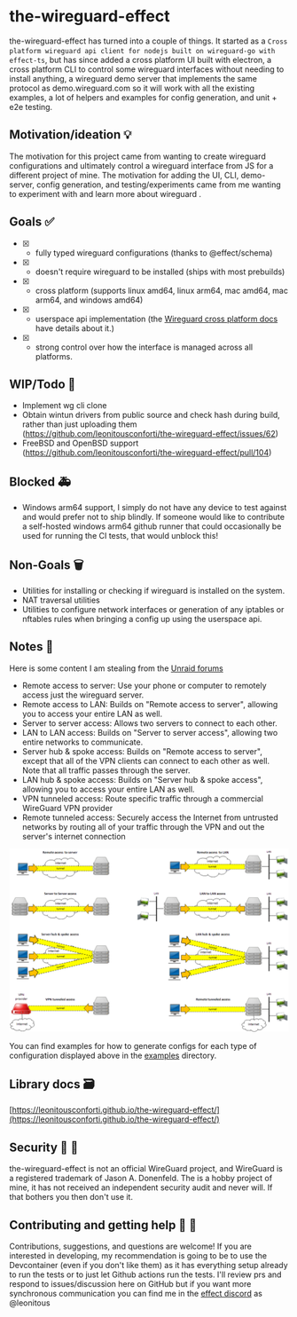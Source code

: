 # the-wireguard-effect

the-wireguard-effect has turned into a couple of things. It started as a `Cross platform wireguard api client for nodejs built on wireguard-go with effect-ts`, but has since added a cross platform UI built with electron, a cross platform CLI to control some wireguard interfaces without needing to install anything, a wireguard demo server that implements the same protocol as demo.wireguard.com so it will work with all the existing examples, a lot of helpers and examples for config generation, and unit + e2e testing.

## Motivation/ideation :bulb:

The motivation for this project came from wanting to create wireguard configurations and ultimately control a wireguard interface from JS for a different project of mine. The motivation for adding the UI, CLI, demo-server, config generation, and testing/experiments came from me wanting to experiment with and learn more about wireguard .

## Goals :white_check_mark:

- [x] - fully typed wireguard configurations (thanks to @effect/schema)
- [x] - doesn't require wireguard to be installed (ships with most prebuilds)
- [x] - cross platform (supports linux amd64, linux arm64, mac amd64, mac arm64, and windows amd64)
- [x] - userspace api implementation (the [Wireguard cross platform docs](https://www.wireguard.com/xplatform/) have details about it.)
- [x] - strong control over how the interface is managed across all platforms.

## WIP/Todo :construction:

- Implement wg cli clone
- Obtain wintun drivers from public source and check hash during build, rather than just uploading them (https://github.com/leonitousconforti/the-wireguard-effect/issues/62)
- FreeBSD and OpenBSD support (https://github.com/leonitousconforti/the-wireguard-effect/pull/104)

## Blocked :ambulance:

- Windows arm64 support, I simply do not have any device to test against and would prefer not to ship blindly. If someone would like to contribute a self-hosted windows arm64 github runner that could occasionally be used for running the CI tests, that would unblock this!

## Non-Goals :wastebasket:

- Utilities for installing or checking if wireguard is installed on the system.
- NAT traversal utilities
- Utilities to configure network interfaces or generation of any iptables or nftables rules when bringing a config up using the userspace api.

## Notes :memo:

Here is some content I am stealing from the [Unraid forums](https://forums.unraid.net/topic/84226-wireguard-quickstart/)

 - Remote access to server: Use your phone or computer to remotely access just the wireguard server.
 - Remote access to LAN: Builds on "Remote access to server", allowing you to access your entire LAN as well.
 - Server to server access: Allows two servers to connect to each other.
 - LAN to LAN access: Builds on "Server to server access", allowing two entire networks to communicate.
 - Server hub & spoke access: Builds on "Remote access to server", except that all of the VPN clients can connect to each other as well. Note that all traffic passes through the server.
 - LAN hub & spoke access: Builds on "Server hub & spoke access", allowing you to access your entire LAN as well.
 - VPN tunneled access: Route specific traffic through a commercial WireGuard VPN provider
 - Remote tunneled access: Securely access the Internet from untrusted networks by routing all of your traffic through the VPN and out the server's internet connection

![Image](./media/wireguard-help.png)

You can find examples for how to generate configs for each type of configuration displayed above in the [examples](./examples/) directory.

## Library docs :card_file_box:

[https://leonitousconforti.github.io/the-wireguard-effect/](https://leonitousconforti.github.io/the-wireguard-effect/)

## Security :closed_lock_with_key: :rotating_light:

the-wireguard-effect is not an official WireGuard project, and WireGuard is a registered trademark of Jason A. Donenfeld. The is a hobby project of mine, it has not received an independent security audit and never will. If that bothers you then don't use it.

## Contributing and getting help :speech_balloon: :beers:

Contributions, suggestions, and questions are welcome! If you are interested in developing, my recommendation is going to be to use the Devcontainer (even if you don't like them) as it has everything setup already to run the tests or to just let Github actions run the tests. I'll review prs and respond to issues/discussion here on GitHub but if you want more synchronous communication you can find me in the [effect discord](https://discord.gg/effect-ts) as @leonitous
